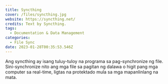 ```yaml
---
title: Syncthing
cover: /files/syncthing.jpg
website: https://syncthing.net/
credits: Text by Syncthing.
tags:
  - Documentation & Data Management
categories:
  - File Sync
date: 2023-01-28T00:35:53.546Z
---
```

Ang syncthing ay isang tuluy-tuloy na programa sa pag-synchronize ng file. Sini-synchronize nito ang mga file sa pagitan ng dalawa o higit pang mga computer sa real-time, ligtas na protektado mula sa mga mapanlinlang na mata.